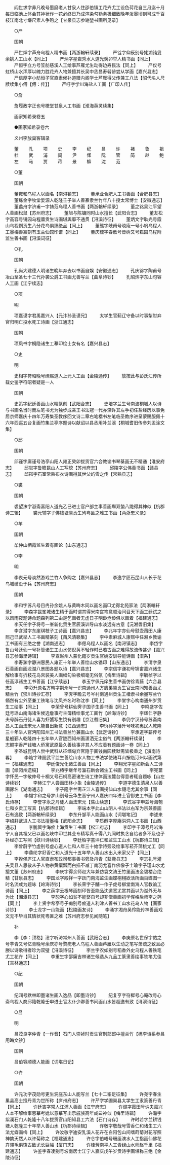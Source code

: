 <!-- { "loadSidebar": true } -->
　　阎世求字非凡晚号墨磨老人甘泉人住邵伯镇工花卉尤工设色荷花自三月迄十月每日临池上体会其神状作一花必终日乃成渲染勾勒务极细致晚年泼墨顷刻可成千百枝江南北寸缣尺素人争购之【甘泉县志参谢堃书画所见录】

　　○严

　　国朝

　　严世焯字芦舟乌程人精书画【两浙輶轩续录】
　　严铨字仰辰别号姥湖钝叟余姚人工山水【同上】
　　严炳字星岩秀水人道光癸卯举人精书画【同上】
　　严恒字立方号笠舫慈溪人工绘事芦雁尤生动得边寿民法【同上】
　　严仪号虹桥山水浑厚以魄力胜花卉人物兼擅其长吴中丞昌寿髫龄尝从学画【嘉兴县志】
　　严信厚字小舫恒子官直隶候补道赠内阁学士芦雁得父传兼工八法【昭代名人尺牍续集小傅【傅：传】】
　　严吁字学川海盐人工画【广印人传】

　　○詹

　　詹履政字正也号橄堂甘泉人工书画【淮海英灵续集】

　　画家知希录卷五

　　●画家知希录卷六

　　义州李放巢客辑录

　　董
　　孔
　　项
　　史
　　李
　　纪
　　吕
　　许
　　褚
　　鲁
　　祖
　　杜
　　武
　　浦
　　闵
　　尹
　　恽
　　阮
　　管
　　简
　　赵
　　鲍
　　左
　　马
　　贾
　　蒋
　　景
　　柳
　　沈
　　范

　　○董

　　国朝

　　董雍和乌程人以画名【南浔镇志】
　　董承业合肥人工书善画【合肥县志】
　　董练金字牧堂婺源人乾隆壬子举人善篆隶兰竹年八十授太常博士【安徽通志】
　　董蠡舟字济甫一字铸范乌程人善书画【两浙輶轩续录】
　　董之铭吴江平望人善画松鼠【苏州府志】
　　董旭与陈镛同时山水擅长【武阳合志】
　　董友松字高容号镜园乌程廪贡生诗画堪舆靡不通贯【浔溪诗征】
　　董炳文字耿光号霞山乌程例贡生八分花鸟俱臻绝品【同上】
　　董熊字岐甫号晓庵一号小帆乌程人工墨梅善篆刻有玉兰仙馆印谱【同上】
　　董庆槐字春敷号音树又号崧园乌程附监生善书画【浔溪词征】

　　○孔

　　国朝

　　孔尚大建德人明诸生晚年弃去以书画自娱【安徽通志】
　　孔庆镕字陶甫号冶山至圣七十三代孙袭公爵工书画尤善写兰【曲阜诗钞】
　　孔昭炜字东山句容人工画【江宁续志】

　　○项

　　明

　　项嘉谟字君禹嘉兴人【元汴孙圣谟兄】
　　太学生官蓟辽守备以时事掣肘弃官归明亡投水死工诗画【浙江通志】

　　国朝

　　项凤书字桐隐诸生工摹印绘士女有名【嘉兴县志】

　　○史

　　明

　　史相字符昭晚号缉熙道人上元人工画【金陵通传】
　　放按此与彭氏汇传所载史鉴字符昭者疑是一人

　　国朝

　　史策字纪廷善画山水精篆刻【武阳合志】
　　史培字兰生号南波桐城人以诗与书画名当时而左笔书尤为独步成亲王书法冠一代亦深许其左手初任盐经历以事免居京师嘉庆十四年万寿集圣教序回文诗二章右笔楷书左笔临圣教序进呈蒙赐服佩十六年西巡五台复画竹集兰亭序题诗以献诏以县丞用补兰溪【桐城耆旧传参刘孟涂文集】

　　○邱

　　国朝

　　邱谨字庸谨号浩亭山阳人雍正癸卯拔贡官六合教谕书琴棊画无不精通【淮安府志】
　　邱岩字鲁瞻昆山人工写貌【苏州府志】
　　邱陵字公伟善书画【赣县志】
　　邱崧字石室常熟布衣诗画得其世父屿雪之传【常熟县志】

　　○裘

　　国朝

　　裘望洙字淑斋富阳人道光乙巳进士官户部主事善画蠏双螯八跪得其神似【杭郡诗三辑】
　　裘元辅字子佛钱塘廪贡生殉粤匪之难工书画【两浙忠义录】

　　○牟

　　国朝

　　牟仲山栖霞监生着有画论【山东通志】

　　○李

　　明

　　李衷元号淡然游戏兰竹人争购之【嘉兴县志】
　　李逸字匪石昆山人长于花鸟城破没于兵【苏州府志】

　　国朝

　　李和字苏凡号目冉孙余姚人与黄晦木同以画名画□尤得北苑家法【两浙輶轩录】
　　李森字昆峯城诸生精于画时谓其得米南宫笔意顺治间召天下画工廷试之以风雨夜题诗命题森列第二由是乞画者无虚日子明龄沧龄俱以画着【福建通志】
　　李天任字子将号一峯新化贡生官辰溪训导山水淡远有古意【沅湘耆旧集】
　　李含潜字东崖琪枝子工诗画【嘉兴县志】
　　李兆年字亦仙号慰壶莆田人康熙己巳武举人工书画精篆刻【莆风清籁集】
　　李中素麻城人康熙中任湘乡教谕工书画有三绝之誉【湖南通志】
　　李偲乌程人以画名【南浔镇志】
　　李岱字鲁山号迂仙一号补篁诸生工山水仿倪黄不轻作时已若古画之难得故流传甚少【嘉兴县志参海里诗辑】
　　李宣赵州人蒙化籍岁贡生官姚安训导能诗画【滇系】
　　李寿渊字静洲惠民人雍正十年举人善绘山水镌印【山东通志】
　　李清字泉石善画自画龙湖八景图各题以诗【嘉兴县志】
　　李宗信字谦初号锦畬嘉兴诸生解绘事有折枝花鸟宫装美人画幅勾染极细毫无俗氛【梅里诗辑】
　　李毓桢字以任高淳诸生工书善画【江宁续志】
　　李玉字佩元庠生善书画仿徐青藤【六合县志】
　　李彩升原名方韩字荆州号一识南通州人方膺弟廪贡生官云南同知善画尤精兰竹【崇川诗抄汇存】
　　李霁字瞻云号岑村南通州贡生工楷隶书余墨写兰竹翛然有尘外至兼工铁笔与沈凤齐名时称沈李【同上】
　　李堂字心构南通州岁贡生工绘事【同上】
　　李荣曾号耕仙霁子国子生善书画【同上】
　　李鸣盛字佐廷号瑶山南海诸生候选詹事府主簿精绘事尤工画竹【岭海诗钞】
　　李辉仁字静夫号醉石丹徒人喜为虾蟹写生饶有别趣【京江耆旧集】
　　李仍字汉孙号苏斋南昌人工画法宋元人能自出新意【江西通志】
　　李衍孙字藩升号味初惠民人乾隆三十年举人官沔阳知州工书法善兰竹兼画山水【武定诗钞】
　　李承道字薪传号星船鄞人乾隆四十五年举人官陇西知州画潇洒无尘俗气【两浙輶轩续录】
　　李志鲲字香严钱塘人侨寓武原最久善绘事非其人不应着有题画诗一卷【同上】
　　李圣城昆明人尝中武科从征缅甸弃官隐于画钱南园椟默斋皆极重之【滇南诗畧】
　　李灿字珠圆武平监生善绘山水人物工书法学使陆耳山按临汀州以画试第一【福建通志】
　　李廷俊光化诸生善画【同上】
　　李翔光字星如新会人工诗画【续冈州遗稿】
　　李兆椿字继年号瀛石新会诸生工书画【同上】
　　李宪噩字怀民一字敬仲号十桐又号石桐高密诸生诗工律体画法麓台得意者辄自题咏【山左诗续钞】
　　李赫江宁人尝画田林小象【金陵通传】
　　李道字德生清泉人以善画骡名【湖南通志】
　　李子隆字兰斋芷江人喜画拐仙山水翎毛尤其余事【同上】
　　李翃字和之号梦山别号云华生晋宁州人嘉庆四年进士官御史工书画【李氏诗存】
　　李誉字永之丹徒人画法宋元【焦山续志】
　　李式谷字申兹号海匏仁和岁贡工写真【杭郡诗续辑】
　　李端本字此山山阴人书法以右军为宗兼善画石有逸致【两浙輶轩续录】
　　李东升邹平人能画山水【词堪笔记】
　　李述来字绍耔武进人工书法擅墨梅【武阳合志】
　　李质醇字厚庵洪洞人工书画【山西通志】
　　李鹏翼字海痴上海贡生工书画【松江府志】
　　李印字千潭号月岩海宁人自其祖父已以画名峡中印世其业专精写真十得八九同时执艺自给者多不及也子补经亦工写照【硖川诗续钞】
　　李廷栢字芸坪仁和监生工山水【杭郡诗三辑】
　　李曾蔚字竹虚别号虚心道人仁和人年三十始学诗旁及绘事写菘芥蒲桃尤工【同上】
　　李鼎纶字耔香仁和人道光十五年举人善山水出入米家父子【同上】
　　李揆偀庐江人官直隶布政司都事善书旁及丹青【获鹿县志】
　　李志礼号灌夫吴县人思敬从子人物宗黄瘿瓢而白描不减丁南羽尤喜作佛像子士瑜字子瑾山水尤擅文董【苏州府志】
　　李庆字得余师赵大年兼仿袁文涛王竹里画法金碧楼台绝精【甘泉县志】
　　李国龙字殿祥一字跃门南海监生画蝶栩栩欲活所画百蝶图一时名流咸为题咏【岭海诗钞】
　　李长荣字子黼一作子虎号柳堂南海人官教谕工诗画【同上】
　　李之莼字云根琴画刻印皆至能品沈道宽尤赏其画以为湖外无与为比【湘潭县志】
　　李恕字心如贫不能娶自号却非僧善画初学恽格后师李之莼【同上】
　　李上贤字希亭号子痴别号痴道人利津人善书工山水花鸟人物【画家诗钞】
　　李士龙字一山能画【松陵画友诗】
　　李涌字湘舟吴伶能传神善画戏文无不毕肖其情状死粤匪之难【苏州府志参见闻随笔】

　　补

　　李【李：顶格】淦字听涛常州人善画【武阳合志】
　　李庚原名世保字佑之号芋青又号忆青晚号余庆亦号赘疣老人乌程人善画芦雁以生动之笔写萧疏之致且必媵以诗歌得者珍为双璧【浔溪诗征】
　　李兰字农如别号稻香外史乌程人善铁笔尤工花卉【同上】
　　李重生字邵廉吉林诸生候选从九品工篆隶善绘事铁笔尤佳【吉林通志】

　　○纪

　　国朝

　　纪润号默林即墨诸生画入逸品【即墨诗钞】
　　纪复亨字符穉号心庵改号心斋乌程人商邱籍乾隆壬申进士官太仆少卿善书间画山水皆超逸有致【浔溪诗征】

　　○吕

　　明

　　吕茂良字仲青【一作音】石门人崇祯时贡生官刑部郎中擅兰竹【檇李诗系参吕用晦文钞】

　　国朝

　　吕伯容顺德人能画【词堪日记】

　　○许

　　国朝

　　许元功字茂勋号更生洞庭东山人能写兰【七十二峯足征集】
　　许尧字春生巢县高士擅丹青为世所称【庐州府志】
　　许芹字学圃巢县太学生工隶篆善丹青【同上】
　　许廷吉字常人江浦人善画【江宁府志】
　　许焜字霞田号讷夫嘉兴人本不解绘事思摹考妣以意摹写出示戚族高年咸曰神似【梅里诗辑】
　　许瀚字紫澜石门人乾隆十八年拔贡官山阳知县工六法【石门诗存】
　　许时若字兰耕钱塘人乾隆三十年举人善山水【杭郡诗续辑】
　　许敬字敬哉号雪香仁和诸生工六法尤癖画梅【同上】
　　许汝敬字迪安乳溪人花卉在白阳包山间嗜莳菊对花写照神韵天然人以许菊称之【福建通志】
　　许仑字伯峿号珊厓澳水人工指画仙佛花卉翎毛俱饶古致尤长巨幅【厦门志】
　　许桂芳南平人工青绿山水师赵千里【福建通志】
　　许鉴字春凌别号坡南居士江宁人嘉庆戊午岁贡诗字画堪称三绝【金陵诗征】
